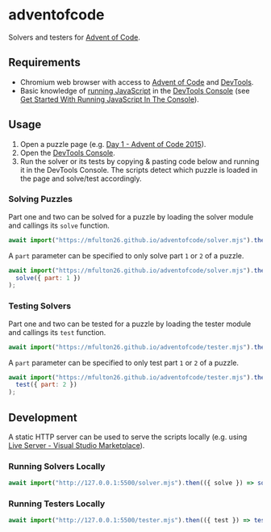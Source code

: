 # adventofcode

Solvers and testers for [Advent of Code](https://adventofcode.com/).

## Requirements

- Chromium web browser with access to [Advent of Code](https://adventofcode.com) and [DevTools](https://devtools.chrome.com).
- Basic knowledge of [running JavaScript](https://devtools.chrome.com/console#javascript) in the [DevTools Console](https://devtools.chrome.com/console) (see [Get Started With Running JavaScript In The Console](https://devtools.chrome.com/console/javascript)).

## Usage

1. Open a puzzle page (e.g. [Day 1 - Advent of Code 2015](https://adventofcode.com/2015/day/1)).
2. Open the [DevTools Console](https://devtools.chrome.com/console).
3. Run the solver or its tests by copying & pasting code below and running it in the DevTools Console. The scripts detect which puzzle is loaded in the page and solve/test accordingly.

### Solving Puzzles

Part one and two can be solved for a puzzle by loading the solver module and callings its `solve` function.

```js
await import("https://mfulton26.github.io/adventofcode/solver.mjs").then(({ solve }) => solve());
```

A `part` parameter can be specified to only solve part `1` or `2` of a puzzle.

```js
await import("https://mfulton26.github.io/adventofcode/solver.mjs").then(({ solve }) =>
  solve({ part: 1 })
);
```

### Testing Solvers

Part one and two can be tested for a puzzle by loading the tester module and callings its `test` function.

```js
await import("https://mfulton26.github.io/adventofcode/tester.mjs").then(({ test }) => test());
```

A `part` parameter can be specified to only test part `1` or `2` of a puzzle.

```js
await import("https://mfulton26.github.io/adventofcode/tester.mjs").then(({ test }) =>
  test({ part: 2 })
);
```

## Development

A static HTTP server can be used to serve the scripts locally (e.g. using [Live Server - Visual Studio Marketplace](https://marketplace.visualstudio.com/items?itemName=ritwickdey.LiveServer)).

### Running Solvers Locally

```js
await import("http://127.0.0.1:5500/solver.mjs").then(({ solve }) => solve());
```

### Running Testers Locally

```js
await import("http://127.0.0.1:5500/tester.mjs").then(({ test }) => test());
```
